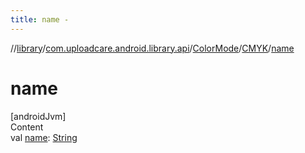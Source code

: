 ```yaml
---
title: name -
---
```

//[library](../../../index.md)/[com.uploadcare.android.library.api](../../index.md)/[ColorMode](../index.md)/[CMYK](index.md)/[name](name.md)



# name  
[androidJvm]  
Content  
val [name](name.md): [String](https://kotlinlang.org/api/latest/jvm/stdlib/kotlin/-string/index.html)  




